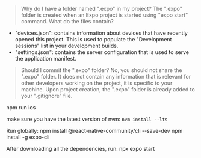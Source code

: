 > Why do I have a folder named ".expo" in my project?
The ".expo" folder is created when an Expo project is started using "expo start" command.
> What do the files contain?
- "devices.json": contains information about devices that have recently opened this project. This is used to populate the "Development sessions" list in your development builds.
- "settings.json": contains the server configuration that is used to serve the application manifest.
> Should I commit the ".expo" folder?
No, you should not share the ".expo" folder. It does not contain any information that is relevant for other developers working on the project, it is specific to your machine.
Upon project creation, the ".expo" folder is already added to your ".gitignore" file.

npm run ios

make sure you have the latest version of nvm:
`nvm install --lts`

Run globally:
npm install @react-native-community/cli --save-dev
npm install -g expo-cli


After downloading all the dependencies, run:
npx expo start


